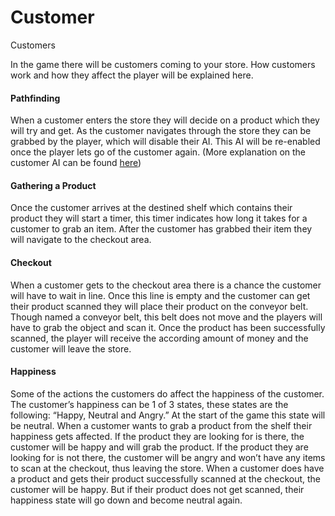 # Customer

Customers

In the game there will be customers coming to your store. How customers work and how they affect the player will be explained here.

#### Pathfinding

When a customer enters the store they will decide on a product which they will try and get. As the customer navigates through the store they can be grabbed by the player, which will disable their AI. This AI will be re-enabled once the player lets go of the customer again. (More explanation on the customer AI can be found [here](customer.md#pathfinding))

#### Gathering a Product

Once the customer arrives at the destined shelf which contains their product they will start a timer, this timer indicates how long it takes for a customer to grab an item. After the customer has grabbed their item they will navigate to the checkout area.

#### Checkout

When a customer gets to the checkout area there is a chance the customer will have to wait in line. Once this line is empty and the customer can get their product scanned they will place their product on the conveyor belt. Though named a conveyor belt, this belt does not move and the players will have to grab the object and scan it. Once the product has been successfully scanned, the player will receive the according amount of money and the customer will leave the store.

#### Happiness

Some of the actions the customers do affect the happiness of the customer. The customer’s happiness can be 1 of 3 states, these states are the following: “Happy, Neutral and Angry.” At the start of the game this state will be neutral. When a customer wants to grab a product from the shelf their happiness gets affected. If the product they are looking for is there, the customer will be happy and will grab the product. If the product they are looking for is not there, the customer will be angry and won’t have any items to scan at the checkout, thus leaving the store. When a customer does have a product and gets their product successfully scanned at the checkout, the customer will be happy. But if their product does not get scanned, their happiness state will go down and become neutral again.
